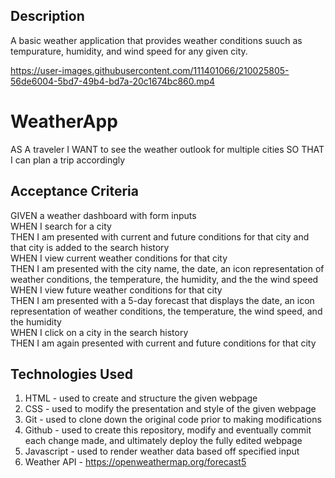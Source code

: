 ## Description

A basic weather application that provides weather conditions suuch as tempurature, humidity, and wind speed for any given city. 



https://user-images.githubusercontent.com/111401066/210025805-56de6004-5bd7-49b4-bd7a-20c1674bc860.mp4




# WeatherApp

AS A traveler
I WANT to see the weather outlook for multiple cities
SO THAT I can plan a trip accordingly

## Acceptance Criteria

GIVEN a weather dashboard with form inputs <br>
WHEN I search for a city <br>
THEN I am presented with current and future conditions for that city and that city is added to the search history <br>
WHEN I view current weather conditions for that city <br>
THEN I am presented with the city name, the date, an icon representation of weather conditions, the temperature, the humidity, and the the wind speed <br>
WHEN I view future weather conditions for that city <br>
THEN I am presented with a 5-day forecast that displays the date, an icon representation of weather conditions, the temperature, the wind speed, and the humidity <br>
WHEN I click on a city in the search history <br>
THEN I am again presented with current and future conditions for that city


## Technologies Used
1. HTML - used to create and structure the given webpage
2. CSS - used to modify the presentation and style of the given webpage
3. Git - used to clone down the original code prior to making modifications
4. Github - used to create this repository, modify and eventually commit each change made, and ultimately deploy the fully edited webpage
5. Javascript - used to render weather data based off specified input
6. Weather API - https://openweathermap.org/forecast5

